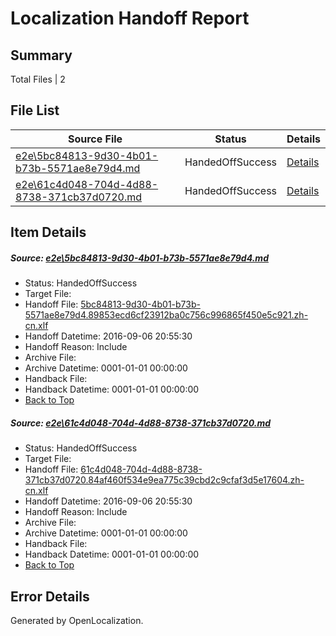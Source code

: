 # <a name='report-top'></a> Localization Handoff Report

## Summary
 Total Files | 2

## File List
 Source File | Status | Details 
 ----------- | ------ | ------- 
 [e2e\5bc84813-9d30-4b01-b73b-5571ae8e79d4.md](https://github.com/OpenLocalizationTestOrg/ol-test0/blob/1332ab32ad1ac671cbb058751e9415e714adc576/e2e/5bc84813-9d30-4b01-b73b-5571ae8e79d4.md) | HandedOffSuccess | [Details](#8c4a9ee4a9086da1490b8a5be9df99818284f8f31)
 [e2e\61c4d048-704d-4d88-8738-371cb37d0720.md](https://github.com/OpenLocalizationTestOrg/ol-test0/blob/1332ab32ad1ac671cbb058751e9415e714adc576/e2e/61c4d048-704d-4d88-8738-371cb37d0720.md) | HandedOffSuccess | [Details](#f098153df1ae98e902c55819ec3dc89950077d652)

## Item Details
##### <a name='8c4a9ee4a9086da1490b8a5be9df99818284f8f31'></a> Source: [e2e\5bc84813-9d30-4b01-b73b-5571ae8e79d4.md](https://github.com/OpenLocalizationTestOrg/ol-test0/blob/1332ab32ad1ac671cbb058751e9415e714adc576/e2e/5bc84813-9d30-4b01-b73b-5571ae8e79d4.md)
* Status: HandedOffSuccess
* Target File: 
* Handoff File: [5bc84813-9d30-4b01-b73b-5571ae8e79d4.89853ecd6cf23912ba0c756c996865f450e5c921.zh-cn.xlf](https://github.com/OpenLocalizationTestOrg/ol-test0-handoff/blob/b1f9262a3946cda521a3f480f5a4225eb967efb9/ol-handoff/OpenLocalizationTestOrg/ol-test0-zhcn/ci/ht/5bc84813-9d30-4b01-b73b-5571ae8e79d4.89853ecd6cf23912ba0c756c996865f450e5c921.zh-cn.xlf)
* Handoff Datetime: 2016-09-06 20:55:30
* Handoff Reason: Include
* Archive File: 
* Archive Datetime: 0001-01-01 00:00:00
* Handback File: 
* Handback Datetime: 0001-01-01 00:00:00
* [Back to Top](#report-top)

##### <a name='f098153df1ae98e902c55819ec3dc89950077d652'></a> Source: [e2e\61c4d048-704d-4d88-8738-371cb37d0720.md](https://github.com/OpenLocalizationTestOrg/ol-test0/blob/1332ab32ad1ac671cbb058751e9415e714adc576/e2e/61c4d048-704d-4d88-8738-371cb37d0720.md)
* Status: HandedOffSuccess
* Target File: 
* Handoff File: [61c4d048-704d-4d88-8738-371cb37d0720.84af460f534e9ea775c39cbd2c9cfaf3d5e17604.zh-cn.xlf](https://github.com/OpenLocalizationTestOrg/ol-test0-handoff/blob/b1f9262a3946cda521a3f480f5a4225eb967efb9/ol-handoff/OpenLocalizationTestOrg/ol-test0-zhcn/ci/ht/61c4d048-704d-4d88-8738-371cb37d0720.84af460f534e9ea775c39cbd2c9cfaf3d5e17604.zh-cn.xlf)
* Handoff Datetime: 2016-09-06 20:55:30
* Handoff Reason: Include
* Archive File: 
* Archive Datetime: 0001-01-01 00:00:00
* Handback File: 
* Handback Datetime: 0001-01-01 00:00:00
* [Back to Top](#report-top)


## Error Details

Generated by OpenLocalization.

